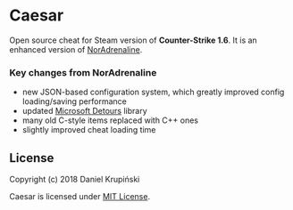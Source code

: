 # Caesar

Open source cheat for Steam version of **Counter-Strike 1.6**. It is an enhanced version of [NorAdrenaline](https://github.com/hackovh/NorAdrenaline).

### Key changes from NorAdrenaline

* new JSON-based configuration system, which greatly improved config loading/saving performance
* updated [Microsoft Detours](https://github.com/Microsoft/Detours) library
* many old C-style items replaced with C++ ones
* slightly improved cheat loading time

## License

Copyright (c) 2018 Daniel Krupiński

Caesar is licensed under [MIT License](LICENSE).
